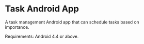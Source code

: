 # Task Android App

A task management Android app that can schedule tasks based on importance.

Requirements:
Android 4.4 or above.
